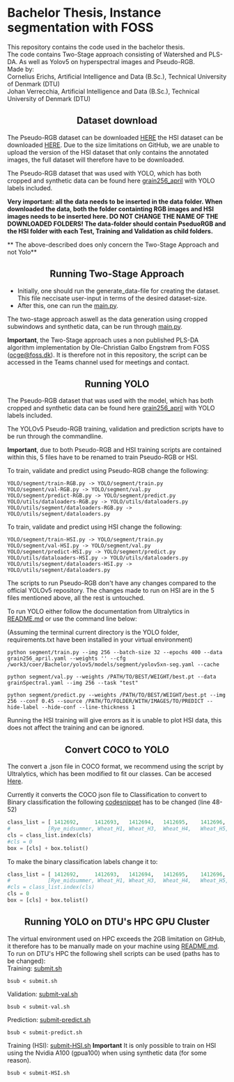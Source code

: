 # Bachelor Thesis, Instance segmentation with FOSS

This repository contains the code used in the bachelor thesis. <br>
The code contains Two-Stage approach consisting of Watershed and PLS-DA. As well as Yolov5 on hyperspectral images and Pseudo-RGB. <br>
Made by:<br>
Cornelius Erichs, Artificial Intelligence and Data (B.Sc.), Technical University of Denmark (DTU)<br>
Johan Verrecchia, Artificial Intelligence and Data (B.Sc.), Technical University of Denmark (DTU)<br>

## <div align="center">Dataset download</div>
The Pseudo-RGB dataset can be downloaded [HERE](https://github.com/cerichs/Bsc_Thesis_Instance_segmentation/releases/download/Release/PseudoRGB.zip) the HSI dataset can be downloaded [HERE](https://sid.erda.dk/share_redirect/e4Wr5LFI4L). Due to the size limitations on GitHub, we are unable to upload the version of the HSI dataset that only contains the annotated images, the full dataset will therefore have to be downloaded.

The Pseudo-RGB dataset that was used with YOLO, which has both cropped and synthetic data can be found here [grain256_april](https://github.com/cerichs/Bsc_Thesis_Instance_segmentation/releases/download/Release/grain256_april.zip) with YOLO labels included.

**Very important: all the data needs to be inserted in the data folder. When downloaded the data, both the folder containting RGB images and HSI images needs to be inserted here. DO NOT CHANGE THE NAME OF THE DOWNLOADED FOLDERS! The data-folder should contain PseduoRGB and the HSI folder with each Test, Training and Validation as child folders.**

** The above-described does only concern the Two-Stage Approach and not Yolo** 

## <div align="center">Running Two-Stage Approach</div>
* Initially, one should run the generate_data-file for creating the dataset. This file neccisate user-input in terms of the desired dataset-size.
* After this, one can run the [main.py](https://github.com/cerichs/Bsc_Thesis_Instance_segmentation/blob/optimize/main.py).

The two-stage approach aswell as the data generation using cropped subwindows and synthetic data, can be run through [main.py](https://github.com/cerichs/Bsc_Thesis_Instance_segmentation/blob/optimize/main.py). 

**Important**, the Two-Stage approach uses a non published PLS-DA algorithm implementation by Ole-Christian Galbo Engstrøm from FOSS (ocge@foss.dk). It is therefore not in this repository, the script can be accessed in the Teams channel used for meetings and contact.

## <div align="center">Running YOLO</div>
The Pseudo-RGB dataset that was used with the model, which has both cropped and synthetic data can be found here [grain256_april](https://github.com/cerichs/Bsc_Thesis_Instance_segmentation/releases/download/Release/grain256_april.zip) with YOLO labels included.

The YOLOv5 Pseudo-RGB training, validation and prediction scripts have to be run through the commandline.

**Important**, due to both Pseudo-RGB and HSI training scripts are contained within this, 5 files have to be renamed to train Pseudo-RGB or HSI.

To train, validate and predict using Pseudo-RGB change the following:
```command
YOLO/segment/train-RGB.py -> YOLO/segment/train.py
YOLO/segment/val-RGB.py -> YOLO/segment/val.py
YOLO/segment/predict-RGB.py -> YOLO/segment/predict.py
YOLO/utils/dataloaders-RGB.py -> YOLO/utils/dataloaders.py
YOLO/utils/segment/dataloaders-RGB.py -> YOLO/utils/segment/dataloaders.py
```
To train, validate and predict using HSI change the following:

```command
YOLO/segment/train-HSI.py -> YOLO/segment/train.py
YOLO/segment/val-HSI.py -> YOLO/segment/val.py
YOLO/segment/predict-HSI.py -> YOLO/segment/predict.py
YOLO/utils/dataloaders-HSI.py -> YOLO/utils/dataloaders.py
YOLO/utils/segment/dataloaders-HSI.py -> YOLO/utils/segment/dataloaders.py
```

The scripts to run Pseudo-RGB don't have any changes compared to the official YOLOv5 repository.
The changes made to run on HSI are in the 5 files mentioned above, all the rest is untouched.

To run YOLO either follow the documentation from Ultralytics in [README.md](https://github.com/cerichs/Bsc_Thesis_Instance_segmentation/blob/optimize/YOLO/README.md) or use the command line below:

(Assuming the terminal current directory is the YOLO folder, requirements.txt have been installed in your virtual environment)

```command
python segment/train.py --img 256 --batch-size 32 --epochs 400 --data grain256_april.yaml --weights '' --cfg /work3/coer/Bachelor/yolov5/models/segment/yolov5xn-seg.yaml --cache
```

```command
python segment/val.py --weights /PATH/TO/BEST/WEIGHT/best.pt --data grainSpectral.yaml --img 256 --task "test"
```

```command
python segment/predict.py --weights /PATH/TO/BEST/WEIGHT/best.pt --img 256 --conf 0.45 --source /PATH/TO/FOLDER/WITH/IMAGES/TO/PREDICT --hide-label --hide-conf --line-thickness 1
```

Running the HSI training will give errors as it is unable to plot HSI data, this does not affect the training and can be ignored.

## <div align="center">Convert COCO to YOLO</div>
The convert a .json file in COCO format, we recommend using the script by Ultralytics, which has been modified to fit our classes. Can be accesed [Here](https://github.com/cerichs/Bsc_Thesis_Instance_segmentation/blob/optimize/YOLO/JSON2YOLO-master/general_json2yolo.py). 

Currently it converts the COCO json file to Classification to convert to Binary classification the following [codesnippet](https://github.com/cerichs/Bsc_Thesis_Instance_segmentation/blob/99147cf4bc32efdf3554be6aaebd2a6cac800488/YOLO/JSON2YOLO-master/general_json2yolo.py#LL48C17-L52C43) has to be changed (line 48-52)


```python
class_list = [ 1412692,     1412693,   1412694,   1412695,    1412696,     1412697,      1412698,    1412699,     1412700]
#            [Rye_midsummer, Wheat_H1, Wheat_H3,  Wheat_H4,   Wheat_H5, Wheat_Halland,  Wheat_Oland, Wheat_Spelt, Foreign]
cls = class_list.index(cls)
#cls = 0
box = [cls] + box.tolist()
```
To make the binary classification labels change it to:

```python
class_list = [ 1412692,     1412693,   1412694,   1412695,    1412696,     1412697,      1412698,    1412699,     1412700]
#            [Rye_midsummer, Wheat_H1, Wheat_H3,  Wheat_H4,   Wheat_H5, Wheat_Halland,  Wheat_Oland, Wheat_Spelt, Foreign]
#cls = class_list.index(cls)
cls = 0
box = [cls] + box.tolist()
```


## <div align="center">Running YOLO on DTU's HPC GPU Cluster</div>
The virtual environment used on HPC exceeds the 2GB limitation on GitHub, it therefore has to be manually made on your machine using [README.md](https://github.com/ultralytics/yolov5/blob/master/requirements.txt).
To run on DTU's HPC the following shell scripts can be used (paths has to be changed):<br>
Training: [submit.sh](https://github.com/cerichs/Bsc_Thesis_Instance_segmentation/blob/optimize/YOLO/submit.sh)
```command
bsub < submit.sh
```

Validation: [submit-val.sh](https://github.com/cerichs/Bsc_Thesis_Instance_segmentation/blob/optimize/YOLO/submit-val.sh)
```command
bsub < submit-val.sh
```

Prediction: [submit-predict.sh](https://github.com/cerichs/Bsc_Thesis_Instance_segmentation/blob/optimize/YOLO/submit-predict.sh)
```command
bsub < submit-predict.sh
```

Training (HSI): [submit-HSI.sh](https://github.com/cerichs/Bsc_Thesis_Instance_segmentation/blob/optimize/YOLO/submit-HSI.sh) **Important** It is only possible to train on HSI using the Nvidia A100 (gpua100) when using synthetic data (for some reason).
```command
bsub < submit-HSI.sh
```

